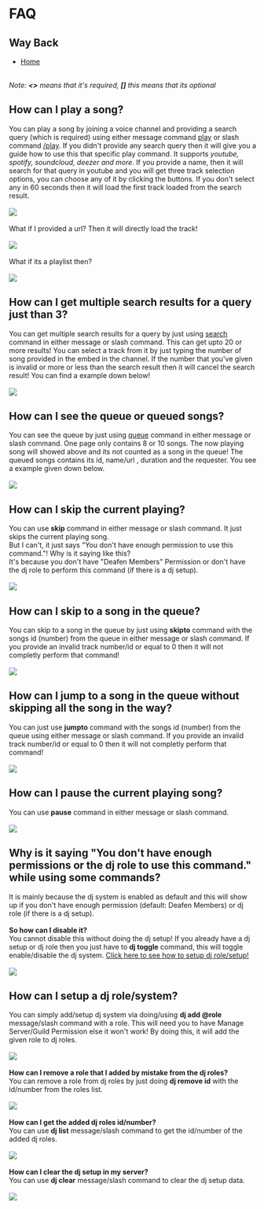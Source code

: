 <h1>FAQ</h1>
<h2>Way Back</h2>
<p>
  <ul>
    <li><a href = "README.md">Home</a></li>
    </ul>
  </p>
<p>
<br>
<i>Note: <b><></b> means that it's required, <b>[]</b> this means that its optional</i>
<br>
</p>

<h2>How can I play a song?</h2>
<p>
You can play a song by joining a voice channel and providing a search query (which is required) using either message command <u>play</u> or slash command <u>/play</u>. If you didn't provide any search query then it will give you a guide how to use this that specific play command. It supports <i>youtube, spotify, soundcloud, deezer and more</i>. If you provide a name, then it will search for that query in youtube and you will get three track selection options, you can choose any of it by clicking the buttons. If you don't select any in 60 seconds then it will load the first track loaded from the search result.
<br><br>
<img src = "https://cdn.discordapp.com/attachments/892270315630133268/899173862137294968/unknown.png"></img>
<br><br>
What if I provided a url? Then it will directly load the track!
<br><br>
<img src = "https://media.discordapp.net/attachments/892270315630133268/899183026687311902/unknown.png"></img>
<br><br>
What if its a playlist then?
<br><br>
<img src = "https://media.discordapp.net/attachments/892270315630133268/899183834598346792/unknown.png"></img>
<br>
</p>


<h2>How can I get multiple search results for a query just than 3?</h2>
<p>
  You can get multiple search results for a query by just using <u>search</u> command in either message or slash command. This can get upto 20 or more results! You can select a track from it by just typing the number of song provided in the embed in the channel. If the number that you've given is invalid or more or less than the search result then it will cancel the search result! You can find a example down below!
  <br><br>
  <img src = "https://media.discordapp.net/attachments/892270315630133268/899180084714434600/unknown.png"></img>
</p>


<h2>How can I see the queue or queued songs?</h2>
<p>
  You can see the queue by just using <u>queue</u> command in either message or slash command. One page only contains 8 or 10 songs. The now playing song will showed above and its not counted as a song in the queue! The queued songs contains its id, name/url , duration and the requester. You see a example given down below.
<br><br>
  <img src = "https://cdn.discordapp.com/attachments/892270315630133268/899181538829303908/unknown.png"></img>
</p>


<h2>How can I skip the current playing?</h2>
<p>
  You can use <b>skip</b> command in either message or slash command. It just skips the current playing song.
  <br>
  But I can't, it just says "You don't have enough permission to use this command."! Why is it saying like this?
  <br>
  It's because you don't have "Deafen Members" Permission or don't have the dj role to perform this command (if there is a dj setup).
  <br><br>
  <img src = "https://media.discordapp.net/attachments/892270315630133268/899187823507300412/unknown.png"></img>
 </p>
 
 <h2>How can I skip to a song in the queue?</h2>
<p>
  You can skip to a song in the queue by just using <b>skipto</b> command with the songs id (number) from the queue in either message or slash command. If you provide an invalid track number/id or equal to 0 then it will not completly perform that command!
  <br><br>
  <img src = "https://cdn.discordapp.com/attachments/892270315630133268/899193560589549619/unknown.png"></img>
</p>

<h2>How can I jump to a song in the queue without skipping all the song in the way?</h2>
<p>
  You can just use <b>jumpto</b> command with the songs id (number) from the queue using either message or slash command. If you provide an invalid track number/id or equal to 0 then it will not completly perform that command!
  <br><br>
  <img src = "https://media.discordapp.net/attachments/892270315630133268/899204553407348756/unknown.png"></img>
</p>

<h2>How can I pause the current playing song?</h2>
<p>
  You can use <b>pause</b> command in either message or slash command.
  <br><br>
  <img src = "https://media.discordapp.net/attachments/892270315630133268/899207476434579496/unknown.png"></img>
</p>

<h2>Why is it saying "You don't have enough permissions or the dj role to use this command." while using some commands?</h2>
<p>
  It is mainly because the dj system is enabled as default and this will show up if you don't have enough permission (default: Deafen Members) or dj role (if there is a dj setup).<br><br>
  <b>So how can I disable it?</b><br>
  You cannot disable this without doing the dj setup! If you already have a dj setup or dj role then you just have to <b>dj toggle</b> command, this will toggle enable/disable the dj system. <a href = "#how-can-i-setup-a-dj-rolesystem">Click here to see how to setup dj role/setup!</a>
  <br><br>
  <img src = "https://media.discordapp.net/attachments/892270315630133268/899222420655841320/unknown.png"></img>
</p>

<h2>How can I setup a dj role/system?</h2>
<p>
  You can simply add/setup dj system via doing/using <b>dj add @role</b> message/slash command with a role. This will need you to have Manage Server/Guild
 Permission else it won't work! By doing this, it will add the given role to dj roles.
  <br><br>
  <img src = "https://media.discordapp.net/attachments/892270315630133268/899226350500606012/unknown.png"></img>
  <br><br>
  <b>How can I remove a role that I added by mistake from the dj roles?</b>
  <br>
  You can remove a role from dj roles by just doing <b>dj remove id</b> with the id/number from the roles list.
  <br><br>
  <img src = "https://user-images.githubusercontent.com/78640257/137621092-40f29025-7352-455f-9e80-be625e3e59a7.png"></img>
  <br><br>
  <b>How can I get the added dj roles id/number?</b>
  <br>
  You can use <b>dj list</b> message/slash command to get the id/number of the added dj roles.
  <br><br>
  <img src = "https://user-images.githubusercontent.com/78640257/137621253-1d611517-c5de-416b-b3d4-3b9847cd29f3.png"></img>
  <br><br>
  <b>How can I clear the dj setup in my server?</b>
  <br>
  You can use <b>dj clear</b> message/slash command to clear the dj setup data.
  <br><br>
  <img src = "https://user-images.githubusercontent.com/78640257/137621396-a487abaa-1099-4457-857a-3c3cf9e38918.png"></img>
</p>
